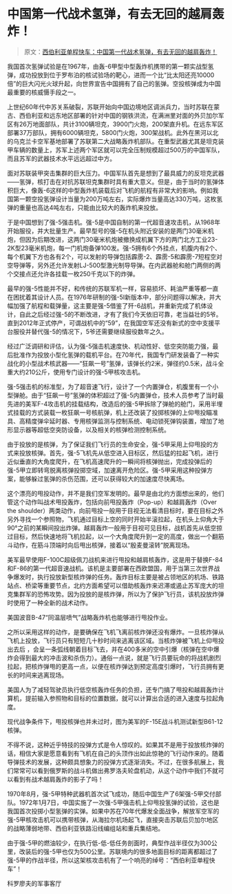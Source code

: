# 中国第一代战术氢弹，有去无回的越肩轰炸！

> 原文：[西伯利亚单程快车：中国第一代战术氢弹，有去无回的越肩轰炸！](https://user.guancha.cn/main/content?id=159995)

我国首次氢弹试验是在1967年，由轰-6甲型中型轰炸机携带的第一颗实战型氢弹，成功投放到位于罗布泊的核试验场的靶心，进而一个比“比太阳还亮10000倍”的巨大闪光火球升起，向世界宣告中国拥有了自己的氢弹。空投核弹成为中国最重要的核威慑手段之一。

上世纪60年代中苏关系破裂，苏联开始向中国边境地区调派兵力，当时苏联在蒙古、西伯利亚和远东地区部署的针对中国的钢铁洪流，在满洲里对面的外贝加尔军区有26万地面部队，共计3100辆坦克，3900门火炮，200架直升机。在远东军区部署37万部队，拥有6000辆坦克，5800门火炮，300架战机。此外在黑河以北的乌克兰卡空军基地部署了苏联第二大战略轰炸机部队。在重型武器尤其是坦克装甲车辆的数量上，苏军上述两个军区就可以完全压制规模超过500万的中国军队，而且苏军的武器技术水平远远超过中方。

面对苏联装甲突击集群的巨大压力。中国军队首先是想到了最具威力的反坦克武器——氢弹，核打击在对抗苏联坦克集群时具有重大意义。但是，由于当时的氢弹体积巨大，像轰-6这样的中型轰炸机装载后对飞机的航程有非常大的影响。例如我国第一颗空投氢弹设计当量为200万吨左右，实际爆炸当量高达330万吨，这枚氢弹的重量也高达4吨左右，只能由比较大的轰炸机来投放。

于是中国想到了强-5强击机。强-5是中国自制的第一代超音速攻击机，从1968年开始服役，并大批量生产。最早型号的强-5在机头附近安装的是两门30毫米机炮，但因为后期改进，这两门30毫米机炮被撤换成机翼下方的两门北方工业23-2K型23毫米机炮，每一门机炮备弹100发。强-5拥有6个外挂点，机腹内有2个、每个机翼下方也各有2个，可以发射的导弹包括霹雳-2、霹雳-5和霹雳-7短程空对空导弹等，另外还允许发射LJ-500型激光制导导弹。在内武器舱和舱门两侧的两个交接点还允许各挂载一枚250千克以下的炸弹。

最早的强-5性能并不好，和传统的苏联军机一样，容易损坏、耗油严重等都一直在困扰着其设计人员。在1976年研制的强-5I新版本中，部分问题得以解决，并大幅加强了航程和载弹量，这主要是强-5借鉴了歼-6战机，并重新完成了机体设计，自此之后经过强-5的不断改进，才有了我们今天依旧可靠，老当益壮的5爷。直到2012年正式停产，可谓战机中的“59”，在我国空军还没有新式的空中支援平台服役并替代强-5的情况下，5爷还需要继续服役数年之久。

经过广泛调研和评估，认为强-5强击机速度快、机动性好、低空突防能力强，最后批准作为投放小型化氢弹的载机平台。在70年代，我国专门研发装备了一种实战化的小型战术核武器——“狂飙一号”氢弹，该弹长约2米，弹径约0.5米，战斗全重大约210公斤，使用专门设计的强-5甲核攻击机。

强-5强击机的标准型，为了超音速飞行，设计了一个内置弹仓，机腹里有一个小型弹舱。由于“狂飙一号”氢弹的体积超过了强-5内置弹仓，技术人员参考了当时最先进的美军F-4攻击机的挂载结构，改造后的强-5甲拆除了弹舱的舱门，采用半埋式挂载的方式装载一枚狂飙一号核航弹，机上还改装了投掷核弹的上仰甩投瞄准具、高精度弹伞延时器、专用核弹监测与控制系统、电动锁死弹钩装置，增加了地形显示器等超低空突防设备，以及相关的核弹检测控制系统。

由于投放的是核弹，为了保证我们飞行员的生命安全，强-5甲采用上仰甩投的方式来投放核弹。首先，强-5飞机先从低空进入目标区，然后猛的拉起飞机，进行近似垂直的大角度爬升，在飞机高速爬升的一瞬间将核弹抛出，完成投弹后的强-5甲立即转弯脱离核弹投掷空域，加速离开危险区。强-5甲采用这种投弹方案，能够躲过氢弹的杀伤范围，还可以获得较大的加速度尽快离场。

这个漂亮的甩投动作，并不是我们空军发明的。最早是由北约方面想出来的，他们管这个动作叫战术甩投轰炸，包括向前甩投轰炸（Pop-up）和越肩轰炸（Over the shoulder）两类动作，向前甩投一般用于目视无法看清目标时，要在目标之外另外寻找一个参照物，飞机通过目标上空的同时开始半滚拉起，在机头上仰角大于90°之前的某瞬间投出炸弹。越肩轰炸一般用于目视可见目标，战机首先从低空掠过目标，然后快速地将飞机拉起，以一个大角度爬升到一定的高度，做出一个翻筋斗动作，在筋斗顶端时向后甩出核弹，接着以“殷麦曼滚转”脱离现场。

美军最早使用F-100C超级佩刀战机来进行甩投和越肩核轰炸，这是用于替换F-84和F-86的第一代超音速战机。该机是主要部署在西欧盟国，用于当第三次世界战争爆发时，执行投放新型核炸弹的任务。轰炸目标主要是被占领地区的机场、铁路站点、桥梁等重要节点，北约方面希望可以借助核轰炸来迟滞或遏止苏军庞大的坦克集群军的恐怖攻势。因为投放的是核炸弹，所以为了保护飞行员，该机投放炸弹时使用了一种全新的战术动作。

美国波音B-47“同温层喷气”战略轰炸机也能够进行甩投作业。

之所以采用这样的动作，是要确保在飞机飞离前核炸弹还没有爆炸。一旦核炸弹从飞机上投放，飞行员只有短短几十秒时间来逃离该区域。当核炸弹被飞机上仰甩投出去后 ，会呈一条弧线朝着目标飞去，并在400多米的空中引爆（核弹在空中爆炸会得到最大的冲击波和杀伤力）。通俗一点说，就是飞行员要玩命的将战机剧烈拉起，把核炸弹甩的更高一点，以便在核炸弹达到预定高度引爆时，飞行员拥有更长的时间来逃离现场。

美国人为了减轻驾驶员执行低空核轰炸任务的负担，还专门搞了甩投和越肩轰炸计算机，提前输入参照物和目标的位置数据，就可以计算出合适的进入速度与拉起角度。

现代战争条件下，甩投核弹也并未过时，图为美军的F-15E战斗机测试新型B61-12核弹。

不得不说，这种近乎特技的投弹方式是令人惊叹的。如果其不是用于投放核炸弹的话，相信大家是愿意看到有飞机在自己的头顶作出如此惊艳的飞行动作来的。随着导弹技术的发展，这种颇具想象力的投弹方式逐渐消失。不过，在很多航展上，我们常常可以看到俄罗斯的战斗机做出弗罗洛夫轮盘机动，从这个动作中我们不就可以看到有战术越肩轰炸的影子了吗！

1970年8月，强-5甲特种武器机首次试飞成功，随后中国生产了6架强-5甲交付部队。1972年1月7日，中国实施了一次强-5甲强击机上仰甩投氢弹的试验，这也是我国首次投掷小型氢弹的实弹。如果中苏在70年代爆发全面战争，解放军空军的强-5甲核攻击机可以携带核弹，从海拉尔机场起飞，直接突击苏联后贝加尔地区的战略薄弱地带、西伯利亚铁路沿线编组站和重兵集结地。

由于强-5甲的燃油较少，在执行低-低-低任务剖面时，典型作战半径仅为300公里，改装后的强-5甲也仅为500公里。苏联境内的很多地面目标的距离都超过了强-5甲的作战半径，所以这架核攻击机有了一个响亮的绰号：“西伯利亚单程快车”！

科罗廖夫的军事客厅